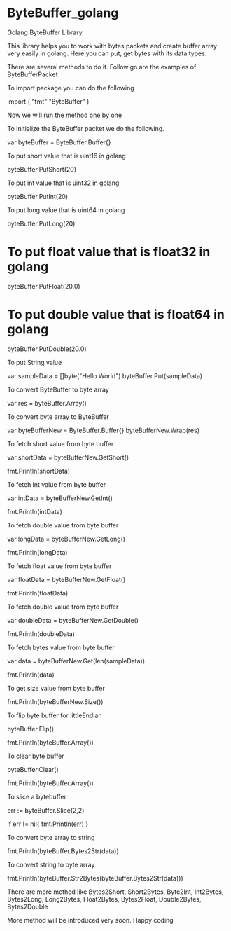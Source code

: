 # ByteBuffer_golang
Golang ByteBuffer Library

This library helps you to work with bytes packets and create buffer array very easily in golang.
Here you can put, get bytes with its data types.

There are several methods to do it. Followign are the examples of ByteBufferPacket

To import package you can do the following

import (
	"fmt"
	"ByteBuffer"
)

Now we will run the method one by one

To Initialize the ByteBuffer packet we do the following.

var byteBuffer = ByteBuffer.Buffer{}

To put short value that is uint16 in golang

byteBuffer.PutShort(20)

To put int value that is uint32 in golang

byteBuffer.PutInt(20)

To put long value that is uint64 in golang

byteBuffer.PutLong(20)

# To put float value that is float32 in golang

byteBuffer.PutFloat(20.0)

# To put double value that is float64 in golang

byteBuffer.PutDouble(20.0)

To put String value

var sampleData = []byte("Hello World")
byteBuffer.Put(sampleData)

To convert ByteBuffer to byte array

var res = byteBuffer.Array()

To convert byte array to ByteBuffer

var byteBufferNew = ByteBuffer.Buffer{}
byteBufferNew.Wrap(res)

To fetch short value from byte buffer

var shortData = byteBufferNew.GetShort()

fmt.Println(shortData)

To fetch int value from byte buffer

var intData = byteBufferNew.GetInt()

fmt.Println(intData)

To fetch double value from byte buffer

var longData = byteBufferNew.GetLong()

fmt.Println(longData)

To fetch float value from byte buffer

var floatData = byteBufferNew.GetFloat()

fmt.Println(floatData)

To fetch double value from byte buffer

var doubleData = byteBufferNew.GetDouble()

fmt.Println(doubleData)

To fetch bytes value from byte buffer

var data = byteBufferNew.Get(len(sampleData))

fmt.Println(data)

To get size value from byte buffer

fmt.Println(byteBufferNew.Size())

To flip byte buffer for littleEndian

byteBuffer.Flip()

fmt.Println(byteBuffer.Array())

To clear byte buffer

byteBuffer.Clear()

fmt.Println(byteBuffer.Array())

To slice a bytebuffer

err := byteBuffer.Slice(2,2)

if err != nil{
  fmt.Println(err)
}

To convert byte array to string
	
fmt.Println(byteBuffer.Bytes2Str(data))

To convert string to byte array

fmt.Println(byteBuffer.Str2Bytes(byteBuffer.Bytes2Str(data)))

There are more method like Bytes2Short, Short2Bytes, Byte2Int, Int2Bytes, Bytes2Long, Long2Bytes, Float2Bytes, Bytes2Float, Double2Bytes, Bytes2Double

More method will be introduced very soon. Happy coding
